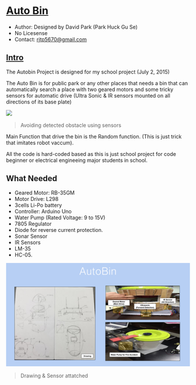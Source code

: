 # [Auto Bin](#auto-bin)

- Author: Designed by David Park (Park Huck Gu Se)
- No Licesense
- Contact: rjtp5670@gmail.com

## [Intro](#intro)

The Autobin Project is designed for my school project (July 2, 2015)

The Auto Bin is for public park or any other places that needs a bin that can automatically search a place with two geared motors and some tricky sensors for automatic drive (Ultra Sonic & IR sensors mounted on all directions of its base plate)

<img src="/img/AutoBin_Detection.gif"  width="500">

> Avoiding detected obstacle using sensors

Main Function that drive the bin is the Random function. (This is just trick that imitates robot vaccum).

All the code is hard-coded based as this is just school project for code beginner or electrical engineeing major students in school.

## What Needed

- Geared Motor: RB-35GM
- Motor Drive: L298
- 3cells Li-Po battery
- Controller: Arduino Uno
- Water Pump (Rated Voltage: 9 to 15V)
- 7805 Regulator
- Diode for reverse current protection.
- Sonar Sensor
- IR Sensors
- LM-35
- HC-05.

![](/img/AutoBin_Draft.png)

> Drawing & Sensor attatched

